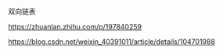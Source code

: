 双向链表 

https://zhuanlan.zhihu.com/p/197840259


https://blog.csdn.net/weixin_40391011/article/details/104701988